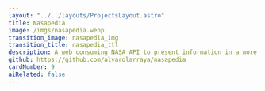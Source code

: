 ```yaml
---
layout: "../../layouts/ProjectsLayout.astro"
title: Nasapedia
image: /imgs/nasapedia.webp
transition_image: nasapedia_img
transition_title: nasapedia_ttl
description: A web consuming NASA API to present information in a more visual manner
github: https://github.com/alvarolarraya/nasapedia
cardNumber: 9
aiRelated: false
---
```

